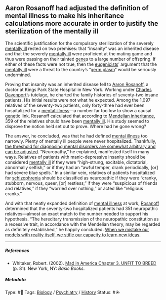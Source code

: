 ## Aaron Rosanoff had adjusted the definition of mental illness to make his inheritance calculations more accurate in order to justify the sterilization of the mentally ill

The scientific justification for the compulsory sterilization of the severely [mentally ill]() rested on two premises: that “insanity” was an inherited disease and that the severely [mentally ill]() were proficient at the mating game and thus were passing on their tainted [gene]()s to a large number of offspring. If either of these facts were not true, then the [eugenicists](Eugenics.md)’ argument that the [mentally ill]() were a threat to the country’s “[germ plasm]()” would be seriously undermined.

Proving that insanity was an inherited disease fell to [Aaron Rosanoff](), a doctor at Kings Park State Hospital in New York. Working under [Charles Davenport]()’s tutelage, he charted the family histories of seventy-two insane patients. His initial results were not what he expected. Among the 1,097 relatives of the seventy-two patients, only forty-three had ever been hospitalized for a [mental illness]()—a number far too low to show a causal [gene]()tic link. Rosanoff calculated that according to [Mendelian inheritance](Mendelian%20inheritance.md), 359 of the relatives should have been [mentally ill](). His study seemed to disprove the notion he’d set out to prove. Where had he gone wrong? 

The answer, he concluded, was that he had defined [mental illness]() too narrowly. Plenty of mentally ill people were never hospitalized. Thankfully, [the threshold for diagnosing mental disorders are somewhat arbitrary and can be adjusted](The%20threshold%20for%20diagnosing%20mental%20disorders%20are%20somewhat%20arbitrary%20and%20can%20be%20adjusted.md). “Neuropathy,” he explained, manifested itself in many ways. Relatives of patients with manic-depressive insanity should be considered [mentally ill]() if they were “high-strung, excitable, dictatorial, abnormally selfish,” or if they had an “awful temper, drank periodically, \[or\] had severe blue spells.” In a similar vein, relatives of patients hospitalized for [schizophrenia]() should be classified as neuropathic if they were “cranky, stubborn, nervous, queer, \[or\] restless,” if they were “suspicious of friends and relatives,” if they “worried over nothing,” or acted like “religious cranks.”

And with that neatly expanded definition of [mental illness]() at work, [Rosanoff]() determined that the seventy-two hospitalized patients had 351 neuropathic relatives—almost an exact match to the number needed to support his hypothesis. “The hereditary transmission of the neuropathic constitution as a recessive trait, in accordance with the Mendelian theory, may be regarded as definitely established,” he happily concluded. [When we mistake our models with reality itself, we stifle our capacity to learn new ideas](When%20we%20mistake%20our%20models%20with%20reality%20itself,%20we%20stifle%20our%20capacity%20to%20learn%20new%20ideas.md). 

---

##### References

* Whitaker, Robert. (2002). [Mad in America Chapter 3. UNFIT TO BREED](Mad%20in%20America%20Chapter%203.%20UNFIT%20TO%20BREED.md) (p. 81). New York, NY: *Basic Books*.

##### Metadata

Type: #🔴 
Tags: [Biology]() / [Psychiatry](Psychiatry.md) / [History]() 
Status: #☀️ 
